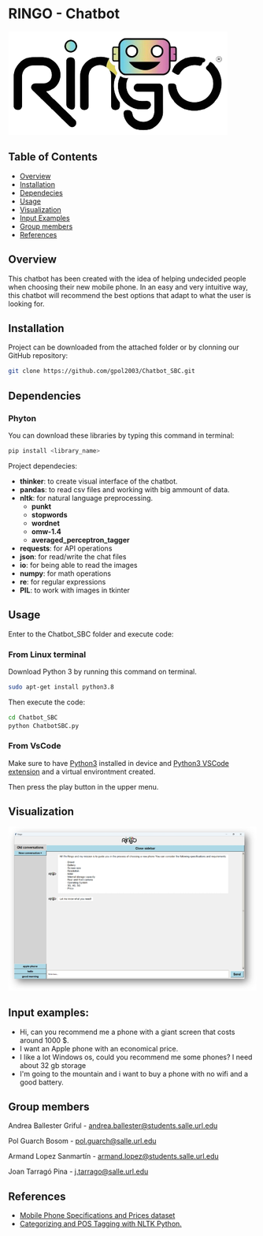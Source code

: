 # RINGO - Chatbot
![Ringo logo](data/logo.png)
## Table of Contents
  - [Overview](#overview)
  - [Installation](#installation)
  - [Dependecies](#dependencies)
  - [Usage](#usage)
  - [Visualization](#visualization)
  - [Input Examples](#input-examples)
  - [Group members](#group-members)
  - [References](#references)

## Overview
This chatbot has been created with the idea of helping undecided people when choosing their new mobile phone. In an easy and very intuitive way, this chatbot will recommend the best options that adapt to what the user is looking for.

## Installation
Project can be downloaded from the attached folder or by clonning our GitHub repository:

```bash
git clone https://github.com/gpol2003/Chatbot_SBC.git
```

## Dependencies
### Phyton

You can download these libraries by typing this command in terminal:
```bash
pip install <library_name>
```
Project dependecies:
+ **thinker**: to create visual interface of the chatbot.
+ **pandas**: to read csv files and working with big ammount of data.
+ **nltk**: for natural language preprocessing.
  + **punkt**
  + **stopwords**
  + **wordnet**
  + **omw-1.4**
  + **averaged_perceptron_tagger** 
+ **requests**: for API operations 
+ **json**: for read/write the chat files
+ **io**: for being able to read the images
+ **numpy**: for math operations
+ **re**: for regular expressions
+ **PIL**: to work with images in tkinter

## Usage
Enter to the Chatbot_SBC folder and execute code:
### From Linux terminal
Download Python 3 by running this command on terminal.

```bash
sudo apt-get install python3.8
```
Then execute the code:
```bash
cd Chatbot_SBC
python ChatbotSBC.py
```
### From VsCode
Make sure to have [Python3](https://www.python.org/downloads/) installed in device and [Python3 VSCode extension](https://code.visualstudio.com/docs/languages/python) and a virtual environtment created.

Then press the play button in the upper menu.

## Visualization
![UI Image](data/ui.png)

## Input examples:
 + Hi, can you recommend me a phone with a giant screen that costs around 1000 $.
 + I want an Apple phone with an economical price.
 + I like a lot Windows os, could you recommend me some phones? I need about 32 gb storage
 + I'm going to the mountain and i want to buy a phone with no wifi and a good battery.

## Group members
Andrea Ballester Griful - andrea.ballester@students.salle.url.edu

Pol Guarch Bosom - pol.guarch@salle.url.edu

Armand Lopez Sanmartín - armand.lopez@students.salle.url.edu

Joan Tarragó Pina - j.tarrago@salle.url.edu

## References
+ [Mobile Phone Specifications and Prices
 dataset](https://www.kaggle.com/datasets/pratikgarai/mobile-phone-specifications-and-prices?resource=download)
+ [Categorizing and POS Tagging with NLTK Python.](https://www.learntek.org/blog/categorizing-pos-tagging-nltk-python/)
